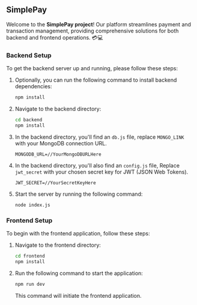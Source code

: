 ## SimplePay

Welcome to the **SimplePay project**! Our platform streamlines payment and transaction management, providing comprehensive solutions for both backend and frontend operations. 💳💻
### Backend Setup

To get the backend server up and running, please follow these steps:

1. Optionally, you can run the following command to install backend dependencies:

    ```bash
    npm install
    ```

2. Navigate to the backend directory:

    ```bash
    cd backend
    npm install
    ```

3. In the backend directory, you'll find an `db.js` file, replace `MONGO_LINK` with your MongoDB connection URL.
 
    ```plaintext
    MONGODB_URL=//YourMongoDBURLHere
    ```

4. In the backend directory, you'll also find an `config.js` file, Replace `jwt_secret` with your chosen secret key for JWT (JSON Web Tokens).

    ```plaintext
    JWT_SECRET=//YourSecretKeyHere
    ```


5. Start the server by running the following command:

    ```bash
    node index.js
    ```


### Frontend Setup

To begin with the frontend application, follow these steps:

1. Navigate to the frontend directory:

    ```bash
    cd frontend
    npm install
    ```

2. Run the following command to start the application:

    ```bash
    npm run dev
    ```

    This command will initiate the frontend application.
